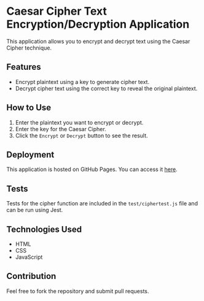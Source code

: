 # Caesar Cipher Text Encryption/Decryption Application

This application allows you to encrypt and decrypt text using the Caesar Cipher technique.

## Features
- Encrypt plaintext using a key to generate cipher text.
- Decrypt cipher text using the correct key to reveal the original plaintext.

## How to Use
1. Enter the plaintext you want to encrypt or decrypt.
2. Enter the key for the Caesar Cipher.
3. Click the `Encrypt` or `Decrypt` button to see the result.

## Deployment
This application is hosted on GitHub Pages. You can access it [here](https://serethewind.github.io/cipher/).

## Tests
Tests for the cipher function are included in the `test/ciphertest.js` file and can be run using Jest.

## Technologies Used
- HTML
- CSS
- JavaScript

## Contribution
Feel free to fork the repository and submit pull requests.
